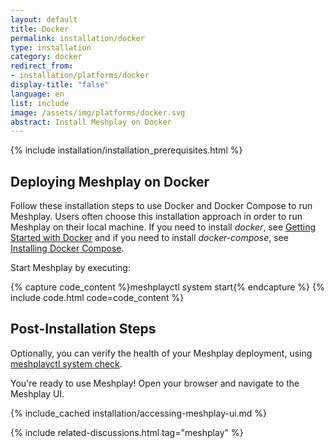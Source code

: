 ```yaml
---
layout: default
title: Docker
permalink: installation/docker
type: installation
category: docker
redirect_from:
- installation/platforms/docker
display-title: "false"
language: en
list: include
image: /assets/img/platforms/docker.svg
abstract: Install Meshplay on Docker
---
```


{% include installation/installation_prerequisites.html %}

## Deploying Meshplay on Docker

Follow these installation steps to use Docker and Docker Compose to run Meshplay. Users often choose this installation approach in order to run Meshplay on their local machine. If you need to install *docker*, see [Getting Started with Docker](https://docs.docker.com/get-started/) and if you need to install *docker-compose*, see [Installing Docker Compose](https://docs.docker.com/compose/install/).

Start Meshplay by executing:

<!-- <pre class="codeblock-pre" style="padding: 0; font-size:0px;"><div class="codeblock" style="display: block;">
 <div class="clipboardjs" style="padding: 0">
 <span style="font-size:0;">curl -L https://meshplay.khulnasofy.com/install | PLATFORM=docker bash -</span>  
 </div>
 <div class="window-buttons"></div>
 <div id="termynal1" style="width:100%; height:150px; max-width:100%;" data-termynal="">
            <span data-ty="input">curl -L https://meshplay.khulnasofy.com/install | PLATFORM=docker bash -</span>
            <span data-ty="progress"></span>
            <span data-ty="">Successfully installed Meshplay</span>
  </div>
 </div>
 </pre>

 <script src="/assets/js/terminal.js" data-termynal-container="#termynal1"></script> -->

{% capture code_content %}meshplayctl system start{% endcapture %}
{% include code.html code=code_content %}

## Post-Installation Steps

Optionally, you can verify the health of your Meshplay deployment, using <a href='/reference/meshplayctl/system/check'>meshplayctl system check</a>.

You're ready to use Meshplay! Open your browser and navigate to the Meshplay UI.

{% include_cached installation/accessing-meshplay-ui.md %}

{% include related-discussions.html tag="meshplay" %}
